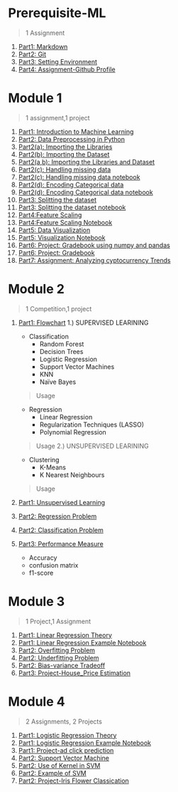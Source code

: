 # Prerequisite-ML

> 1 Assignment

1. [Part1: Markdown](Part1-markdown.md)
2. [Part2: Git](Part2-git.md)
3. [Part3: Setting Environment](Part3-env.md)
4. [Part4: Assignment-Github Profile](Part4-ass.md)

# Module 1

> 1 assignment,1 project 

1. [Part1: Introduction to Machine Learning ](Part1-ML.md)
2. [Part2: Data Preprocessing in Python](Part2-preprocess.md)
3. [Part2(a): Importing the Libraries](Part2(a)-imp_lib.md)
4. [Part2(b): Importing the Dataset](Part2(b)-imp_data.md)
5. [Part2(a,b): Importing the Libraries and Dataset](Part2(a,b)-imp_lib&data.md)
7. [Part2(c): Handling missing data](Part2(c)-Missing.md)
8. [Part2(c): Handling missing data notebook](Part2(c)-Missing.ipynb)
9. [Part2(d): Encoding Categorical data](Part2(d)-Encoding.md)
10. [Part2(d): Encoding Categorical data notebook](Part2(d)-Encoding.ipynb)
11. [Part3: Splitting the dataset](Part3-split.md)
12. [Part3: Splitting the dataset notebook](Part3-split.ipynb)
13. [Part4:Feature Scaling](part4-feature.md)
14. [Part4:Feature Scaling Notebook](part4-feature.ipynb)
15. [Part5: Data Visualization ](Part5-visualisation_theory.md)
16. [Part5: Visualization Notebook](Part5-visualization.ipynb)
17. [Part6: Project: Gradebook using numpy and pandas](Part6-gradebook.md)
18. [Part6: Project: Gradebook](Part6-gradebook.ipynb)
17. [Part7: Assignment: Analyzing cyptocurrency Trends](Part7-crpto.ipynb)

# Module 2

> 1 Competition,1 project
1. [Part1: Flowchart](Part1-flowchart.md)
   1.) SUPERVISED LEARINING
     * Classification
       * Random Forest
       * Decision Trees
       * Logistic Regression
       * Support Vector Machines
       * KNN
       * Naïve Bayes
     > Usage
     * Regression
       * Linear Regression
       * Regularization Techniques (LASSO)
       * Polynomial Regression
     > Usage
   2.) UNSUPERVISED LEARINING
     * Clustering
        * K-Means
        * K Nearest Neighbours
     > Usage
    
2. [Part1: Unsupervised Learning](Part1-unsupervised_learning.md)
3. [Part2: Regression Problem](Part2-regression.md)
4. [Part2: Classification Problem](Part2-pclassification.md)
5. [Part3: Performance Measure](Part3-Performance_measure.md)
   * Accuracy
   * confusion matrix
   * f1-score
 
 # Module 3

> 1 Project,1 Assignment 

1. [Part1: Linear Regression Theory](Part1-LReg_theory.md)
2. [Part1: Linear Regression Example Notebook](Part1-LReg.ipynb)
3. [Part2: Overfitting Problem ](Part2-overfitting.md)
4. [Part2: Underfitting Problem](Part2-underfitting.md)
5. [Part2: Bias-variance Tradeoff](Part2-Tradeoff.md)
6. [Part3: Project-House_Price Estimation](Part3-HPE.ipynb)

# Module 4

> 2 Assignments, 2 Projects 

1. [Part1: Logistic Regression Theory](Part1-LR_theory.md)
2. [Part1: Logistic Regression Example Notebook](Part1-LR.ipynb)
3. [Part1: Project-ad click prediction](Part1-ACP.ipynb)
4. [Part2: Support Vector Machine](Part2-SVM.md)
5. [Part2: Use of Kernel in SVM](Part2-Kernel.md)
6. [Part2: Example of SVM](Part2-SVM.ipynb)
7. [Part2: Project-Iris Flower Classication](Part1-IFC.ipynb)

